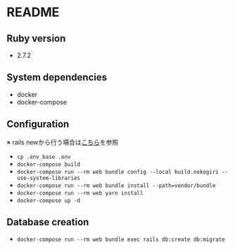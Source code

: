 # README

## Ruby version
- 2.7.2

## System dependencies
- docker
- docker-compose

## Configuration

※ rails newから行う場合は[こちら](https://takeshit.info/how_to_develop_rails_only_with_docker/)を参照

- `cp .env_base .env`
- `docker-compose build`
- `docker-compose run --rm web bundle config --local build.nokogiri --use-system-libraries`
- `docker-compose run --rm web bundle install --path=vendor/bundle`
- `docker-compose run --rm web yarn install`
- `docker-compose up -d`


## Database creation
- `docker-compose run --rm web bundle exec rails db:create db:migrate`
